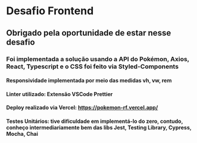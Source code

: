 # Desafio Frontend
## Obrigado pela oportunidade de estar nesse desafio
### Foi implementada a solução usando a API do Pokémon, Axios, React, Typescript e o CSS foi feito via Styled-Components
#### Responsividade implementada por meio das medidas vh, vw, rem
#### Linter utilizado: Extensão VSCode Prettier
#### Deploy realizado via Vercel: https://pokemon-rf.vercel.app/
#### Testes Unitários: tive dificuldade em implementá-lo do zero, contudo, conheço intermediariamente bem das libs Jest, Testing Library, Cypress, Mocha, Chai
